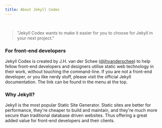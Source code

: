 ```yaml
---
title: About Jekyll Codex
---
```


<br />

> "Jekyll Codex wants to make it easier for you to choose for Jekyll in your next project."

### For front-end developers

Jekyll Codex is created by J.H. van der Schee ([@jhvanderschee](https://twitter.com/jhvanderschee)) to help fellow front-end developers and designers utilise static web technology in their work, without touching the command-line. If you are not a front-end developer, or you like nerdy stuff, please visit the official Jekyll documentation. The link can be found in the menu at the top.

### Why Jekyll?

Jekyll is the most popular Static Site Generator. Static sites are better for performance, they're cheaper to build and maintain, and they're much more secure than traditional database driven websites. Thus offering a great added value for front-end developers and their clients. 

